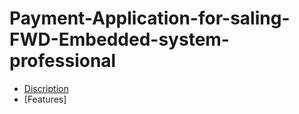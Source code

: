 # Payment-Application-for-saling-FWD-Embedded-system-professional
- [Discription](#Discription)
- [Features]
